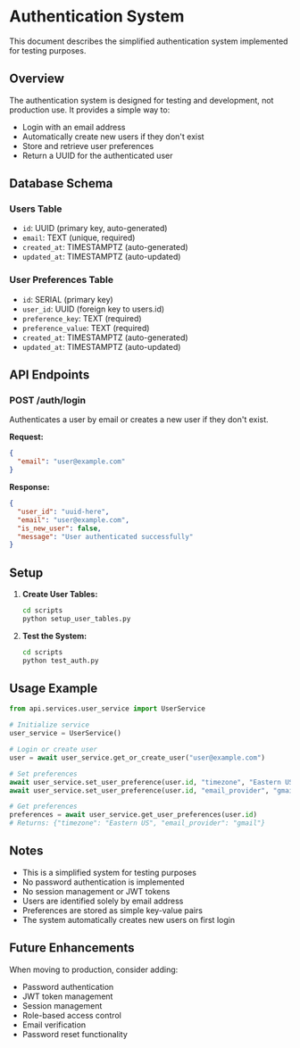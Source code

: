 # Authentication System

This document describes the simplified authentication system implemented for testing purposes.

## Overview

The authentication system is designed for testing and development, not production use. It provides a simple way to:
- Login with an email address
- Automatically create new users if they don't exist
- Store and retrieve user preferences
- Return a UUID for the authenticated user

## Database Schema

### Users Table
- `id`: UUID (primary key, auto-generated)
- `email`: TEXT (unique, required)
- `created_at`: TIMESTAMPTZ (auto-generated)
- `updated_at`: TIMESTAMPTZ (auto-updated)

### User Preferences Table
- `id`: SERIAL (primary key)
- `user_id`: UUID (foreign key to users.id)
- `preference_key`: TEXT (required)
- `preference_value`: TEXT (required)
- `created_at`: TIMESTAMPTZ (auto-generated)
- `updated_at`: TIMESTAMPTZ (auto-updated)

## API Endpoints

### POST /auth/login
Authenticates a user by email or creates a new user if they don't exist.

**Request:**
```json
{
  "email": "user@example.com"
}
```

**Response:**
```json
{
  "user_id": "uuid-here",
  "email": "user@example.com",
  "is_new_user": false,
  "message": "User authenticated successfully"
}
```

## Setup

1. **Create User Tables:**
   ```bash
   cd scripts
   python setup_user_tables.py
   ```

2. **Test the System:**
   ```bash
   cd scripts
   python test_auth.py
   ```

## Usage Example

```python
from api.services.user_service import UserService

# Initialize service
user_service = UserService()

# Login or create user
user = await user_service.get_or_create_user("user@example.com")

# Set preferences
await user_service.set_user_preference(user.id, "timezone", "Eastern US")
await user_service.set_user_preference(user.id, "email_provider", "gmail")

# Get preferences
preferences = await user_service.get_user_preferences(user.id)
# Returns: {"timezone": "Eastern US", "email_provider": "gmail"}
```

## Notes

- This is a simplified system for testing purposes
- No password authentication is implemented
- No session management or JWT tokens
- Users are identified solely by email address
- Preferences are stored as simple key-value pairs
- The system automatically creates new users on first login

## Future Enhancements

When moving to production, consider adding:
- Password authentication
- JWT token management
- Session management
- Role-based access control
- Email verification
- Password reset functionality
